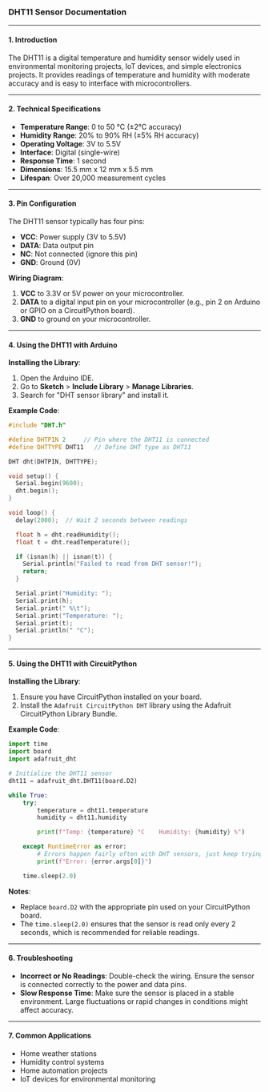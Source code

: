 ### DHT11 Sensor Documentation

---

#### 1. **Introduction**

The DHT11 is a digital temperature and humidity sensor widely used in environmental monitoring projects, IoT devices, and simple electronics projects. It provides readings of temperature and humidity with moderate accuracy and is easy to interface with microcontrollers.

---

#### 2. **Technical Specifications**

- **Temperature Range**: 0 to 50 °C (±2°C accuracy)
- **Humidity Range**: 20% to 90% RH (±5% RH accuracy)
- **Operating Voltage**: 3V to 5.5V
- **Interface**: Digital (single-wire)
- **Response Time**: 1 second
- **Dimensions**: 15.5 mm x 12 mm x 5.5 mm
- **Lifespan**: Over 20,000 measurement cycles

---

#### 3. **Pin Configuration**

The DHT11 sensor typically has four pins:

- **VCC**: Power supply (3V to 5.5V)
- **DATA**: Data output pin
- **NC**: Not connected (ignore this pin)
- **GND**: Ground (0V)

**Wiring Diagram**:

1. **VCC** to 3.3V or 5V power on your microcontroller.
2. **DATA** to a digital input pin on your microcontroller (e.g., pin 2 on Arduino or GPIO on a CircuitPython board).
3. **GND** to ground on your microcontroller.

---

#### 4. **Using the DHT11 with Arduino**

**Installing the Library**:

1. Open the Arduino IDE.
2. Go to **Sketch** > **Include Library** > **Manage Libraries**.
3. Search for "DHT sensor library" and install it.

**Example Code**:

```cpp
#include "DHT.h"

#define DHTPIN 2     // Pin where the DHT11 is connected
#define DHTTYPE DHT11   // Define DHT type as DHT11

DHT dht(DHTPIN, DHTTYPE);

void setup() {
  Serial.begin(9600);
  dht.begin();
}

void loop() {
  delay(2000);  // Wait 2 seconds between readings

  float h = dht.readHumidity();
  float t = dht.readTemperature();

  if (isnan(h) || isnan(t)) {
    Serial.println("Failed to read from DHT sensor!");
    return;
  }

  Serial.print("Humidity: ");
  Serial.print(h);
  Serial.print(" %\t");
  Serial.print("Temperature: ");
  Serial.print(t);
  Serial.println(" °C");
}
```

---

#### 5. **Using the DHT11 with CircuitPython**

**Installing the Library**:

1. Ensure you have CircuitPython installed on your board.
2. Install the `Adafruit CircuitPython DHT` library using the Adafruit CircuitPython Library Bundle.

**Example Code**:

```python
import time
import board
import adafruit_dht

# Initialize the DHT11 sensor
dht11 = adafruit_dht.DHT11(board.D2)

while True:
    try:
        temperature = dht11.temperature
        humidity = dht11.humidity

        print(f"Temp: {temperature} °C    Humidity: {humidity} %")

    except RuntimeError as error:
        # Errors happen fairly often with DHT sensors, just keep trying
        print(f"Error: {error.args[0]}")

    time.sleep(2.0)
```

**Notes**:

- Replace `board.D2` with the appropriate pin used on your CircuitPython board.
- The `time.sleep(2.0)` ensures that the sensor is read only every 2 seconds, which is recommended for reliable readings.

---

#### 6. **Troubleshooting**

- **Incorrect or No Readings**: Double-check the wiring. Ensure the sensor is connected correctly to the power and data pins.
- **Slow Response Time**: Make sure the sensor is placed in a stable environment. Large fluctuations or rapid changes in conditions might affect accuracy.

---

#### 7. **Common Applications**

- Home weather stations
- Humidity control systems
- Home automation projects
- IoT devices for environmental monitoring